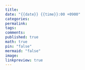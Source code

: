```yaml
---
title: 
date: "{{date}} {{time}}:00 +0900"
categories: 
permalink: 
tags: 
comments: 
published: true
math: true
pin: "false"
mermaid: "false"
image: 
linkpreview: true
---
```

